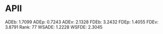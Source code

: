 # APII

ADEb: 1.7099
ADEp: 0.7243
ADEv: 2.1328
FDEb: 3.2432
FDEp: 1.4055
FDEv: 3.8791
Rank: 77
WSADE: 1.2228
WSFDE: 2.3045